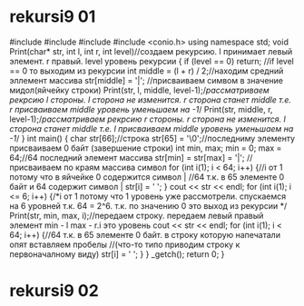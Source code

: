 # rekursi9 01
#include <iostream>
#include <ctime>
#include <string>
#include <conio.h>
using namespace std;
void Print(char* str, int l, int r, int level)//создаем рекурсию. l принимает левый элемент. r правый. level уровень рекурсии
{
	if (level == 0) return; //if level == 0 то выходим из рекурсии
	int middle = (l + r) / 2;//находим cредний эллемент массива
	str[middle] = '|'; //присваиваем симвом в значение мидол(яйчейку строки)
	Print(str, l, middle, level-1);/*рассматриваем рекрсию l стороны. l  сторона не изменится. r сторона станет middle
								   т.е. r присваиваем middle
								   уровень уменьшаем на -1*/
	Print(str, middle, r, level-1);/*рассматриваем рекрсию r стороны. r  сторона не изменится.
									 l сторона станет middle
									 т.е. l присваиваем middle
									 уровень уменьшаем на -1*/
}
int main()
{
	char str[66];//строка
	str[65] = '\0';//последниму элементу присваиваем 0 байт (завершение строки)
	int min, max;
	min = 0;
	max = 64;//64 последний элемент массива
	str[min] = str[max] = '|'; //присваиваем по краям массива символ
	for (int i(1); i < 64; i++) {//i от 1 потому что в яйчейке 0 содержится символ | 
		                         //64 т.к. в 65 элементе 0 байт и 64 содержит символ | 
		str[i] = ' ';
	}
	cout << str << endl;
	for (int i(1); i <= 6; i++) {/*i от 1 потому что 1 уровень уже рассмотрели. спускаемся на 6 уровней т.к. 64 = 2^6. 
								 т.к. по значению 0 это выход из рекурсии
								 */
		Print(str, min, max, i);//передаем строку. передаем левый правый элемент min - l max - r.i это уровень
		cout << str << endl;
		for (int i(1); i < 64; i++) {//64 т.к. в 65 элементе 0 байт. в строку которую напечатали опят вставляем пробелы
			                         //(что-то типо приводим строку к первоначалному виду)
			str[i] = ' ';
		}
	}
	_getch();
	return 0;
}
# rekursi9 02

